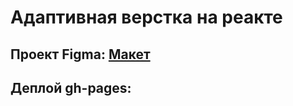 # Адаптивная верстка на реакте
## Проект Figma: [Макет](https://www.figma.com/file/GVzChwQOL3jMxF2FjG1z0E/%D0%A2%D0%B5%D1%81%D1%82%D0%BE%D0%B2%D0%BE%D0%B5-%D0%B7%D0%B0%D0%B4%D0%B0%D0%BD%D0%B8%D0%B5-OFFERRUM-(Copy)?node-id=6%3A66&mode=dev )

## Деплой gh-pages: